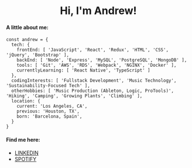 <h1 align="center">Hi, I'm Andrew!</h1>


#### A little about me: 
```
const andrew = {
  tech: {
    frontEnd: [ 'JavaScript', 'React', 'Redux', 'HTML', 'CSS', 'jQuery', 'Bootstrap' ], 
    backEnd: [ 'Node', 'Express', 'MySQL', 'PostgreSQL', 'MongoDB' ],
    tools: [ 'Git', 'AWS', 'RDS', 'Webpack', 'NGINX', 'Docker' ],
    currentlyLearning: [ 'React Native', 'TypeScript' ]
  },
  codingInterests: [ 'Fullstack Development', 'Music Technology', 'Sustainability-Focused Tech' ],
  otherHobbies: [ 'Music Production (Ableton, Logic, ProTools)', 'Hiking', 'Camping', 'Growing Plants', 'Climbing' ],
  location: {
    current: 'Los Angeles, CA',
    previous: 'Houston, TX',
    born: 'Barcelona, Spain',
  }
}
```
#### Find me here: 
- <a href="https://www.linkedin.com/in/andrewjmunoz4/">LINKEDIN</a>
- <a href="https://open.spotify.com/user/ajmunoz411">SPOTIFY</a>



<!--
**ajmunoz411/ajmunoz411** is a ✨ _special_ ✨ repository because its `README.md` (this file) appears on your GitHub profile.

Here are some ideas to get you started:

- 🔭 I’m currently working on ...
- 🌱 I’m currently learning ...
- 👯 I’m looking to collaborate on ...
- 🤔 I’m looking for help with ...
- 💬 Ask me about ...
- 📫 How to reach me: ...
- 😄 Pronouns: ...
- ⚡ Fun fact: ...
-->
